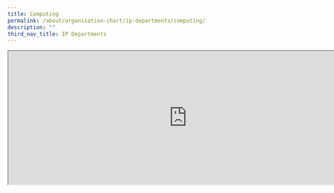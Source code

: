 ```yaml
---
title: Computing
permalink: /about/organisation-chart/ip-departments/computing/
description: ""
third_nav_title: IP Departments
---
```

<iframe src="https://docs.google.com/document/d/e/2PACX-1vR_rBXONZa9eRKT0ZbTKygK39Aw_OVmeXnjR2w3Dw6TE0bo6yxdFT5UcfCgEMrZ3KD2KVPjk19kZCba/pub?embedded=true" width=800px height=300px scrolling="no"></iframe>
